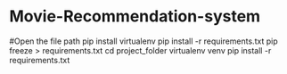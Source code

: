 # Movie-Recommendation-system
#Open the file path
pip install virtualenv
pip install -r requirements.txt
pip freeze > requirements.txt
cd project_folder
virtualenv venv
pip install -r requirements.txt
